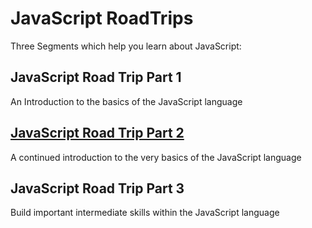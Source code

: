 # JavaScript RoadTrips

Three Segments which help you learn about JavaScript:


## JavaScript Road Trip Part 1
An Introduction to the basics of the JavaScript language

## [JavaScript Road Trip Part 2](https://github.com/malevolentninja/codeSchool/tree/master/JavaScript_RoadTrip/Part_Two)
A continued introduction to the very basics of the JavaScript language

## JavaScript Road Trip Part 3
Build important intermediate skills within the JavaScript language

